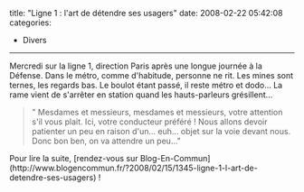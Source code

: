 title: "Ligne 1 : l'art de détendre ses usagers"
date: 2008-02-22 05:42:08
categories:
  - Divers
---

Mercredi sur la ligne 1, direction Paris après une longue journée à la Défense. Dans le métro, comme d'habitude, personne ne rit. Les mines sont ternes, les regards bas. Le boulot étant passé, il reste métro et dodo&#8230; La rame vient de s'arrêter en station quand les hauts-parleurs grésillent&#8230;

> " Mesdames et messieurs, mesdames et messieurs, votre attention s'il vous plait. Ici, votre conducteur préféré&nbsp;! Nous allons devoir patienter un peu en raison d'un&#8230; euh&#8230; objet sur la voie devant nous. Donc bon ben, on va attendre un peu&#8230;"</p>

<p>Pour lire la suite, [rendez-vous sur Blog-En-Commun](http://www.blogencommun.fr/?2008/02/15/1345-ligne-1-l-art-de-detendre-ses-usagers)&nbsp;!